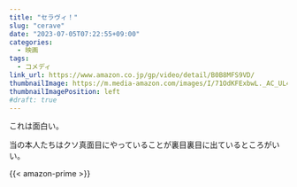 ```yaml
---
title: "セラヴィ！"
slug: "cerave"
date: "2023-07-05T07:22:55+09:00"
categories:
  - 映画
tags:
  - コメディ
link_url: https://www.amazon.co.jp/gp/video/detail/B0B8MFS9VD/
thumbnailImage: https://m.media-amazon.com/images/I/71OdKFExbwL._AC_UL400_.jpg
thumbnailImagePosition: left
#draft: true
---
```

これは面白い。
<!--more-->
当の本人たちはクソ真面目にやっていることが裏目裏目に出ているところがいい。

{{< amazon-prime >}}
